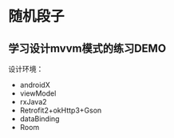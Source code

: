 # 随机段子
## 学习设计mvvm模式的练习DEMO

设计环境：
* androidX
* viewModel
* rxJava2
* Retrofit2+okHttp3+Gson
* dataBinding
* Room
